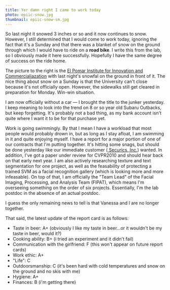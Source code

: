 ```yaml
---
title: Yer damn right I came to work today
photo: epiic-snow.jpg
thumbnail: epiic-snow-sm.jpg
---
```


So last night it snowed 3 inches or so and it now continues to snow. However,
I still determined that I would come to work today, ignoring the fact that it's
a Sunday and that there was a blanket of snow on the ground through which I
would have to ride on a <b>road bike</b>. I write this from the lab, so I
obviously made it here successfully. Hopefully I have the same degree of success
on the ride home.

The picture to the right is the <a href="http://epiic.uccs.edu">
El Pomar Institute for Innovation and Commercialiazation</a> with last night's
snowfal on the ground in front of it. The nice thing about snow on a Sunday is
that the University can't close because it's not officially open. However, the
sidewalks still get cleared in preparation for Monday. Win-win situation.

I am now officially without a car &mdash; I brought the title to the junker
yesterday. I keep meaning to look into the trend on 8 or so year old Subaru
Outbacks, but keep forgetting. It's probably not a bad thing, as my bank account
isn't quite where I want it to be for that purchase yet.

Work is going swimmingly. By that I mean I have a workload that most people
would probably drown in, but as long as I stay afloat, I am swimming in it and
quite enjoying myself. I have a report for a major portion of one of our
contracts that I'm putting together. It's hitting some snags, but should be done
yesterday like our immediate customer (<a href="http://www.securics.com/">
Securics, Inc.</a>) wanted. In addition, I've got a paper under review for
CVPR2010 and should hear back on that early next year. I am also actively
researching texture and text segmentation for one project, as well as the
feasability of protecting a trained SVM as a facial recognition gallery (which
is looking more and more infeasable). On top of that, I am officially the "Team
Lead" of the Facial Imaging, Processing, and Analysis Team (FIPAT), which means
I'm overseeing something on the order of six projects. Essentially, I'm the lab
postdoc in the absence of an actual postdoc.

I guess the only remaining news to tell is that Vanessa and I are no longer
together.

That said, the latest update of the report card is as follows:
  <ul>
    <li>Taste in beer: A+ (obviously I like my taste in beer...or it wouldn't be
my taste in beer, would it?)</li>
    <li>Cooking ability: B+ (i tried an experiment and it didn't fail)</li>
    <li>Communication with the girlfriend: F (this won't appear on future report
cards)</li>
    <li>Work ethic: A+</li>
    <li>"Life": C</li>
    <li>Outdoorsmanship: C (it's been hard with cold temperatures and snow on
the ground and no skis with me)</li>
    <li>Hygiene: A+</li>
    <li>Finances: B (i'm getting there)</li>
  </ul>
